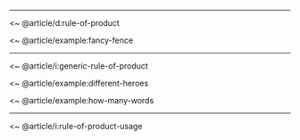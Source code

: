 
---

<~ @article/d:rule-of-product

<~ @article/example:fancy-fence

---

<~ @article/i:generic-rule-of-product

<~ @article/example:different-heroes

<~ @article/example:how-many-words

---

<~ @article/i:rule-of-product-usage


